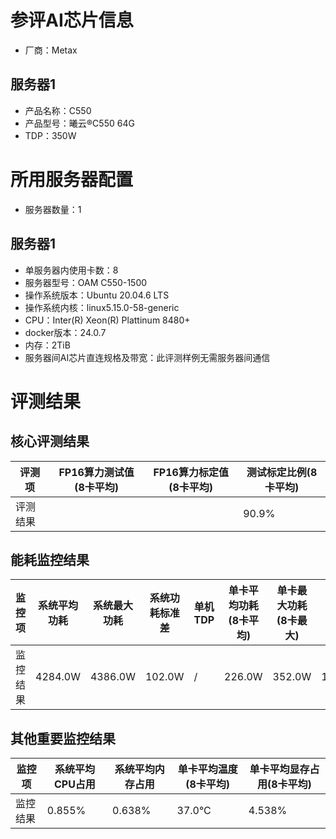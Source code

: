 # 参评AI芯片信息

* 厂商：Metax

## 服务器1

- 产品名称：C550
- 产品型号：曦云®C550 64G
- TDP：350W

# 所用服务器配置

* 服务器数量：1

## 服务器1

* 单服务器内使用卡数：8
* 服务器型号：OAM C550-1500
* 操作系统版本：Ubuntu 20.04.6 LTS
* 操作系统内核：linux5.15.0-58-generic
* CPU：Inter(R) Xeon(R) Plattinum 8480+
* docker版本：24.0.7
* 内存：2TiB
* 服务器间AI芯片直连规格及带宽：此评测样例无需服务器间通信

# 评测结果

## 核心评测结果

| 评测项  | FP16算力测试值(8卡平均) | FP16算力标定值(8卡平均) | 测试标定比例(8卡平均) |
| ---- | ---------------- | ---------------- | ------------- |
| 评测结果 |      |        | 90.9%         |

## 能耗监控结果

| 监控项  | 系统平均功耗 | 系统最大功耗 | 系统功耗标准差 | 单机TDP | 单卡平均功耗(8卡平均) | 单卡最大功耗(8卡最大) | 单卡功耗标准差(8卡平均) | 单卡TDP |
| ---- | ------------ | ------------ | ------------- | ----- | ------------- | ------------- | -------------- | ----- |
| 监控结果 | 4284.0W      | 4386.0W      | 102.0W        | /     | 226.0W        | 352.0W        | 126.0W          | 350W  |

## 其他重要监控结果

| 监控项  | 系统平均CPU占用 | 系统平均内存占用 | 单卡平均温度(8卡平均) | 单卡平均显存占用(8卡平均) |
| ---- | --------------- | -------------- | ------------- | --------------- |
| 监控结果 | 0.855%          | 0.638%         | 37.0°C       | 4.538%       |
